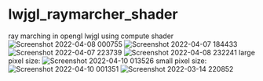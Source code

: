 # lwjgl_raymarcher_shader
ray marching in opengl lwjgl using compute shader
![Screenshot 2022-04-08 000755](https://user-images.githubusercontent.com/69918769/162328673-518ee199-a703-48d5-b6dd-e48af1d0a1fa.png)
![Screenshot 2022-04-07 184433](https://user-images.githubusercontent.com/69918769/162256259-6ef320d5-07cc-42da-8f2d-8b55943acbd4.png)
![Screenshot 2022-04-07 223739](https://user-images.githubusercontent.com/69918769/162292044-5137f2a6-5382-4423-8f15-26217d77a560.png)
![Screenshot 2022-04-08 232241](https://user-images.githubusercontent.com/69918769/162566904-567329ad-7324-4caf-83fb-d55fef9e0110.png)
large pixel size:
![Screenshot 2022-04-10 013526](https://user-images.githubusercontent.com/69918769/162595100-d277d8d9-a3b9-4d7f-aad9-d0f47db4fd98.png)
small pixel size:
![Screenshot 2022-04-10 001351](https://user-images.githubusercontent.com/69918769/162595105-d5a341ad-0a26-4100-9613-3407becc8c88.png)
![Screenshot 2022-03-14 220852](https://user-images.githubusercontent.com/69918769/158261866-09fe3269-94aa-4188-b0c8-d26f5017e839.png)




